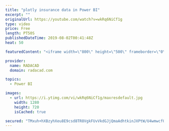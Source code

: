 ```yaml
---
title: "plotly insurance data in Power BI"
excerpt: ""
originalUrl: https://youtube.com/watch?v=wkRq6NiCf1g
type: video
price: Free
length: PT50S
publishedDateTime: 2019-08-02T00:41:48Z
heat: 50

featuredContent: "<iframe width=\"800\" height=\"500\" frameborder=\"0\" src=\"https://www.youtube.com/embed/wkRq6NiCf1g\" allow=\"accelerometer; autoplay; encrypted-media; gyroscope; picture-in-picture\" allowfullscreen></iframe>"

provider:
  name: RADACAD
  domain: radacad.com

topics:
  - Power BI

images:
  - url: https://i.ytimg.com/vi/wkRq6NiCf1g/maxresdefault.jpg
    width: 1280
    height: 720
    isCached: true

secured: "TMxuh+hXBzyhXeu8E9csd8TR8VgkFUvVkdGJjQmaAdhtkinJXPtW/U4wmwcfQ54WQM7gRMPPX9aqHigyEaCrnBsh7fxNeIXbvN2+4lJ8J1IpFVx9nlFHhUtAvq2isnY+0zFwn07XBYKlhyhvi7c4xnFhMzXWGcC+oYzc2j/7jVFjrnH0UtIK741wYh1ht4noGBUoBpiCx2wTkBDuZkk57sgfH8Tugs7NJVZRggH2Io9W15/9Qk0wwoRTqK2cbYnwAaC1KK/WXLj076F75f7v25lpVcMQiZX0NcJdLRhy5TcBAZ9WvAPRc8GZDSOOM8G15/8wQJlME7iBMwKNBw/TF/pordKKU7FFVVJ3IZAfUbWQji1hBBUrMqu/9IUy7dOeymHFi4fWhgVd02THmU25g+66KSMos4pcXdy+nc0YnVk=;epLzMnRZQKmD3fcxSey5HA=="
---
```


